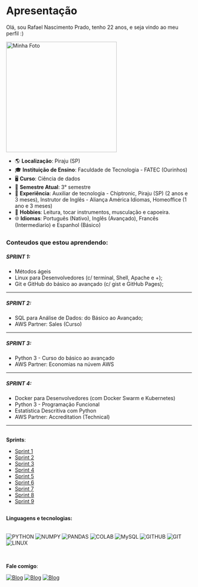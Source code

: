# Apresentação

Olá, sou Rafael Nascimento Prado, tenho 22 anos, e seja vindo ao meu perfil :)

<img src="https://github.com/user-attachments/assets/200155ef-1ef7-4898-bdb1-32186acd9607" alt="Minha Foto" width="300"/>






- 🌎 **Localização**: Piraju (SP)
- 🎓 **Instituição de Ensino**: Faculdade de Tecnologia - FATEC (Ourinhos)
- 🖥️ **Curso**: Ciência de dados
- 📆 **Semestre Atual**: 3° semestre
- 💼 **Experiência**: Auxiliar de tecnologia - Chiptronic, Piraju (SP) (2 anos e 3 meses), Instrutor de Inglês - Aliança América Idiomas, Homeoffice (1 ano e 3 meses)
- 🎲 **Hobbies**: Leitura, tocar instrumentos, musculação e capoeira.
- 🌐 **Idiomas**: Português (Nativo), Inglês (Avançado), Francês (Intermediario) e Espanhol (Básico)

##
  
### **Conteudos que estou aprendendo:**

##### SPRINT 1:
- Métodos ágeis
- Linux para Desenvolvedores (c/ terminal, Shell, Apache e +);
- Git e GitHub do básico ao avançado (c/ gist e GitHub Pages);
---
##### SPRINT 2:
- SQL para Análise de Dados: do Básico ao Avançado;
- AWS Partner: Sales (Curso)
---
##### SPRINT 3:
- Python 3 - Curso do básico ao avançado
- AWS Partner: Economias na núvem AWS
---
##### SPRINT 4:
- Docker para Desenvolvedores (com Docker Swarm e Kubernetes)
- Python 3 - Programação Funcional
- Estatística Descritiva com Python
- AWS Partner: Accreditation (Technical)
--- 

##
**Sprints**:
- [Sprint 1](https://github.com/rafaprado013/Programa_de_Bolsas_Compass_Rafael_Prado/tree/main/Sprint%201)
- [Sprint 2](https://github.com/rafaprado013/Programa_de_Bolsas_Compass_Rafael_Prado/tree/main/Sprint%202)
- [Sprint 3](https://github.com/rafaprado013/Programa_de_Bolsas_Compass_Rafael_Prado/tree/main/Sprint%203)
- [Sprint 4](https://github.com/rafaprado013/Programa_de_Bolsas_Compass_Rafael_Prado/tree/main/Sprint%204)
- [Sprint 5](https://github.com/rafaprado013/Programa_de_Bolsas_Compass_Rafael_Prado/tree/main/Sprint%205)
- [Sprint 6](https://github.com/rafaprado013/Programa_de_Bolsas_Compass_Rafael_Prado/tree/main/Sprint%206)
- [Sprint 7](https://github.com/rafaprado013/Programa_de_Bolsas_Compass_Rafael_Prado/tree/main/Sprint%207)
- [Sprint 8](https://github.com/rafaprado013/Programa_de_Bolsas_Compass_Rafael_Prado/tree/main/Sprint%208)
- [Sprint 9](https://github.com/rafaprado013/Programa_de_Bolsas_Compass_Rafael_Prado/tree/main/Sprint%209)

##

**Linguagens e tecnologias:**
<div style='display: inline_block'><br/>
  <img align='center' alt ='PYTHON' src='https://img.shields.io/badge/python-3670A0?style=for-the-badge&logo=python&logoColor=ffdd54' />
  <img align='center' alt ='NUMPY' src='https://img.shields.io/badge/numpy-%23013243.svg?style=for-the-badge&logo=numpy&logoColor=white' />
  <img align='center' alt ='PANDAS' src='https://img.shields.io/badge/pandas-%23150458.svg?style=for-the-badge&logo=pandas&logoColor=white' />
  <img align='center' alt ='COLAB' src='https://img.shields.io/badge/Colab-F9AB00?style=for-the-badge&logo=googlecolab&color=525252' />
  <img align='center' alt ='MySQL' src='https://img.shields.io/badge/MySQL-00000F?style=for-the-badge&logo=mysql&logoColor=white' />
  <img align='center' alt ='GITHUB' src='https://img.shields.io/badge/GitHub-100000?style=for-the-badge&logo=github&logoColor=white' />
  <img align='center' alt ='GIT' src='https://img.shields.io/badge/git-%23F05033.svg?style=for-the-badge&logo=git&logoColor=white' />
  <img align='center' alt ='LINUX' src='https://img.shields.io/badge/Linux-FCC624?style=for-the-badge&logo=linux&logoColor=black' />


</div><br/>

##

**Fale comigo**:
 
  [![Blog](https://img.shields.io/badge/Instagram-E4405F?style=for-the-badge&logo=instagram&logoColor=white)](https://www.instagram.com/chorituss/)
  [![Blog](https://img.shields.io/badge/LinkedIn-0077B5?style=for-the-badge&logo=linkedin&logoColor=white)](https://www.linkedin.com/in/rafael-prado-774b891a5/)
  [![Blog](https://img.shields.io/badge/Gmail-D14836?style=for-the-badge&logo=gmail&logoColor=white)](https://rafaelnascimentoprado@gmail.com)
</div><br/>

